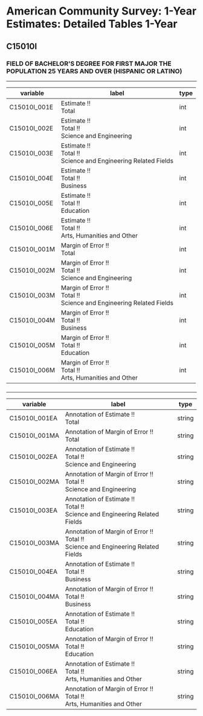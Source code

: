 # American Community Survey: 1-Year Estimates: Detailed Tables 1-Year

## C15010I

### FIELD OF BACHELOR'S DEGREE FOR FIRST MAJOR THE POPULATION 25 YEARS AND OVER (HISPANIC OR LATINO)

___

| variable | label | type |
| ----- | ----- | ----- |
| C15010I_001E | Estimate !!<br>Total | int |
| C15010I_002E | Estimate !!<br>Total !!<br>Science and Engineering | int |
| C15010I_003E | Estimate !!<br>Total !!<br>Science and Engineering Related Fields | int |
| C15010I_004E | Estimate !!<br>Total !!<br>Business | int |
| C15010I_005E | Estimate !!<br>Total !!<br>Education | int |
| C15010I_006E | Estimate !!<br>Total !!<br>Arts, Humanities and Other | int |
| C15010I_001M | Margin of Error !!<br>Total | int |
| C15010I_002M | Margin of Error !!<br>Total !!<br>Science and Engineering | int |
| C15010I_003M | Margin of Error !!<br>Total !!<br>Science and Engineering Related Fields | int |
| C15010I_004M | Margin of Error !!<br>Total !!<br>Business | int |
| C15010I_005M | Margin of Error !!<br>Total !!<br>Education | int |
| C15010I_006M | Margin of Error !!<br>Total !!<br>Arts, Humanities and Other | int |
### 

___

| variable | label | type |
| ----- | ----- | ----- |
| C15010I_001EA | Annotation of Estimate !!<br>Total | string |
| C15010I_001MA | Annotation of Margin of Error !!<br>Total | string |
| C15010I_002EA | Annotation of Estimate !!<br>Total !!<br>Science and Engineering | string |
| C15010I_002MA | Annotation of Margin of Error !!<br>Total !!<br>Science and Engineering | string |
| C15010I_003EA | Annotation of Estimate !!<br>Total !!<br>Science and Engineering Related Fields | string |
| C15010I_003MA | Annotation of Margin of Error !!<br>Total !!<br>Science and Engineering Related Fields | string |
| C15010I_004EA | Annotation of Estimate !!<br>Total !!<br>Business | string |
| C15010I_004MA | Annotation of Margin of Error !!<br>Total !!<br>Business | string |
| C15010I_005EA | Annotation of Estimate !!<br>Total !!<br>Education | string |
| C15010I_005MA | Annotation of Margin of Error !!<br>Total !!<br>Education | string |
| C15010I_006EA | Annotation of Estimate !!<br>Total !!<br>Arts, Humanities and Other | string |
| C15010I_006MA | Annotation of Margin of Error !!<br>Total !!<br>Arts, Humanities and Other | string |


